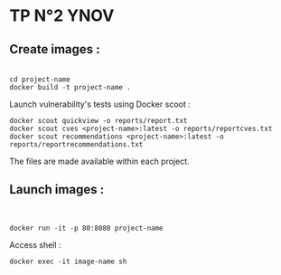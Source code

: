 <h1> TP N°2 YNOV</h1>


<h2> Create images : </h2>
<br>
<code>cd project-name</code> 
<br>
<code>docker build -t project-name .</code>


Launch vulnerability's tests using Docker scoot : 

    docker scout quickview -o reports/report.txt
    docker scout cves <project-name>:latest -o reports/reportcves.txt
    docker scout recommendations <project-name>:latest -o reports/reportrecommendations.txt

The files are made available within each project.

<h2> Launch images : </h2>
<br>

<code>docker run -it -p 80:8080 project-name</code>

Access shell : 

<code>docker exec -it image-name sh</code>